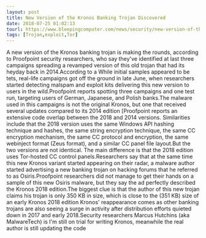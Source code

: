 ```yaml
---
layout: post
title: New Version of the Kronos Banking Trojan Discovered
date: 2018-07-25 01:02:13
tourl: https://www.bleepingcomputer.com/news/security/new-version-of-the-kronos-banking-trojan-discovered/
tags: [Trojan,exploit,Tor]
---
```

A new version of the Kronos banking trojan is making the rounds, according to Proofpoint security researchers, who say they've identified at last three campaigns spreading a revamped version of this old trojan that had its heyday back in 2014.According to a While initial samples appeared to be tets, real-life campaigns got off the ground in late June, when researchers started detecting malspam and exploit kits delivering this new version to users in the wild.Proofpoint reports spotting three campaigns and one test run, targeting users of German, Japanese, and Polish banks.The malware used in this campaigns is not the original Kronos, but one that received several updates compared to its 2014 edition [Proofpoint reports an extensive code overlap between the 2018 and 2014 versions. Similarities include that the 2018 version uses the same Windows API hashing technique and hashes, the same string encryption technique, the same CC encryption mechanism, the same CC protocol and encryption, the same webinject format (Zeus format), and a similar CC panel file layout.But the two versions are not identical. The main difference is that the 2018 edition uses Tor-hosted CC control panels.Researchers say that at the same time this new Kronos variant started appearing on their radar, a malware author started advertising a new banking trojan on hacking forums that he referred to as Osiris.Proofpoint researchers did not manage to get their hands on a sample of this new Osiris malware, but they say the ad perfectly described the Kronos 2018 edition.The biggest clue is that the author of this new trojan claims his trojan is only 350 KB in size, which is close to the (351 KB) size of an early Kronos 2018 edition Kronos' reappearance comes as other banking trojans are also seeing a surge in activity after distribution efforts quieted down in 2017 and early 2018.Security researchers Marcus Hutchins (aka MalwareTech) is I'm still on trial for writing Kronos, meanwhile the real author is still updating the code 